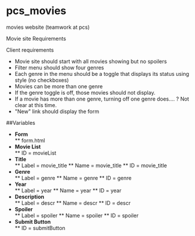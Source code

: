 pcs_movies
==========

movies website (teamwork at pcs)

Movie site Requirements

Client requirements

- Movie site should start with all movies showing but no spoilers
- Filter menu should show four genres
- Each genre in the menu should be a toggle that displays its status using style (no checkboxes)
- Movies can be more than one genre
- If the genre toggle is off, those movies should not display. 
- If a movie has more than one genre, turning off one genre does.... ? Not clear at this time. 
- "New" link should display the form

##Variables
* **Form**  
** form.html
* **Movie List**  
** ID = movieList
* **Title**  
** Label = movie_title
** Name = movie_title
** ID = movie_title
* **Genre**  
** Label = genre
** Name = genre
** ID = genre
* **Year**  
** Label = year
** Name = year
** ID = year
* **Description**  
** Label = descr
** Name = descr
** ID = descr
* **Spoiler**  
** Label = spoiler
** Name = spoiler
** ID = spoiler
* **Submit Button**  
** ID = submitButton


